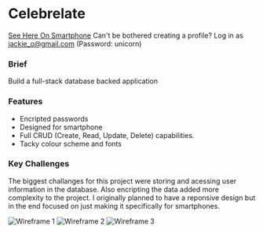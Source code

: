 # Celebrelate
[See Here On Smartphone](https://celebrelation.herokuapp.com/)
Can't be bothered creating a profile? Log in as jackie_o@gmail.com (Password: unicorn)

### Brief 
Build a full-stack database backed application

### Features 
* Encripted passwords
* Designed for smartphone
* Full CRUD (Create, Read, Update, Delete) capabilities.
* Tacky colour scheme and fonts 

### Key Challenges 
The biggest challanges for this project were storing and acessing user information in the database. Also encripting the data added more complexity to the project. I originally planned to have a reponsive design but in the end focused on just making it specifically for smartphones. 

![Wireframe 1](https://imgur.com/CF5A2QD.png)
![Wireframe 2](https://imgur.com/7eWTE5P.png)
![Wireframe 3](https://imgur.com/nDKhF0H.png)


